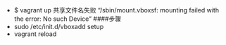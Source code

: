 * $ vagrant up 共享文件名失败 “/sbin/mount.vboxsf: mounting
 failed with the error: No such Device”
####步骤
* sudo /etc/init.d/vboxadd setup
* vagrant reload